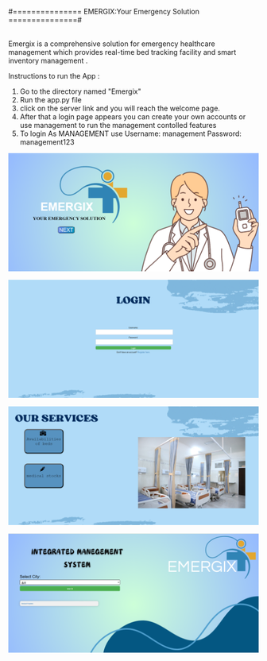 #=============== EMERGIX:Your Emergency Solution ===============#

<br>Emergix is a comprehensive solution for emergency healthcare management which provides real-time bed tracking facility and smart inventory management .

Instructions to run the App :
1. Go to the directory named "Emergix"
2. Run the app.py file
3. click on the server link and you will reach the welcome page.
4. After that a login page appears you can create your own accounts or use management to run the management contolled features
5. To login As MANAGEMENT use Username: management Password: management123


![image alt](https://github.com/bhaVana0211/EMERGIX-Your-Emergency-Solution/blob/ba8410dd518427a44077a000067027ad27bc0256/Screenshot%202025-03-17%20151016.png)

![image alt](https://github.com/bhaVana0211/EMERGIX-Your-Emergency-Solution/blob/ba8410dd518427a44077a000067027ad27bc0256/Screenshot%202025-03-17%20151046.png)

![image alt](https://github.com/bhaVana0211/EMERGIX-Your-Emergency-Solution/blob/ba8410dd518427a44077a000067027ad27bc0256/Screenshot%202025-03-17%20151118.png)

![image alt](https://github.com/bhaVana0211/EMERGIX-Your-Emergency-Solution/blob/ba8410dd518427a44077a000067027ad27bc0256/Screenshot%202025-03-17%20151141.png)
